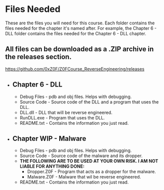 # Files Needed
These are the files you will need for this course. Each folder contains the files needed for the chapter it's named after. For example, the Chapter 6 - DLL folder contains the files needed for the Chapter 6 - DLL chapter.

## All files can be downloaded as a .ZIP archive in the releases section.  
https://github.com/0xZ0F/Z0FCourse_ReverseEngineering/releases

* ## Chapter 6 - DLL
  * Debug Files - pdb and obj files. Helps with debugging.
  * Source Code - Source code of the DLL and a program that uses the DLL.
  * DLL.dll - DLL that will be reverse engineered.
  * RunDLL.exe - Program that uses the DLL.
  * README.txt - Contains the information you just read.

* ## Chapter WIP - Malware
  * Debug Files - pdb and obj files. Helps with debugging.
  * Source Code - Source code of the malware and its dropper.
  * **THE FOLLOWING ARE TO BE USED AT YOUR OWN RISK. I AM NOT LIABLE FOR ANYTHING DONE:**
    * Dropper.Z0F - Program that acts as a dropper for the malware.
    * Malware.Z0F - Malware that wil be reverse engineered.
  * README.txt - Contains the information you just read.